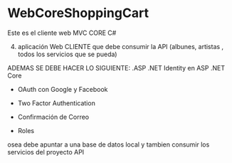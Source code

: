 # WebCoreShoppingCart
Este es el cliente web MVC CORE C#


4. aplicación Web CLIENTE que debe consumir la API (albunes, artistas , todos los servicios que se pueda) 

ADEMAS SE DEBE HACER LO SIGUIENTE: 
.ASP .NET Identity en ASP .NET Core

- OAuth con Google y Facebook

- Two Factor Authentication

- Confirmación de Correo

- Roles

osea debe apuntar a una base de datos local y tambien consumir los servicios del proyecto API
